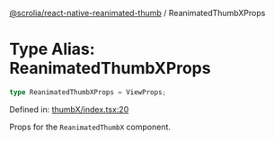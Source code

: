 [@scrolia/react-native-reanimated-thumb](../README.md) / ReanimatedThumbXProps

# Type Alias: ReanimatedThumbXProps

```ts
type ReanimatedThumbXProps = ViewProps;
```

Defined in: [thumbX/index.tsx:20](https://github.com/alpheustangs/scrolia/blob/99f515e4b0095d09a280c57c2fd0f9cf08d6dcf1/packages/react-native-reanimated-thumb/src/thumbX/index.tsx#L20)

Props for the `ReanimatedThumbX` component.
